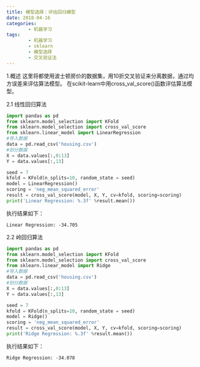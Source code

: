 ```yaml
---
title: 模型选择：评估回归模型
date: 2018-04-16 
categories: 
        - 机器学习
tags:  
        - 机器学习
        - sklearn
        - 模型选择
        - 交叉验证法
---
```


1.概述
这里将都使用波士顿房价的数据集，用10折交叉验证来分离数据，通过均方误差来评估算法模型。
在scikit-learn中用cross_val_score()函数评估算法模型。
<!-- more -->
2.1 线性回归算法
```python
import pandas as pd
from sklearn.model_selection import KFold
from sklearn.model_selection import cross_val_score
from sklearn.linear_model import LinearRegression
#导入数据
data = pd.read_csv('housing.csv')
#划分数据
X = data.values[:,0:13]
Y = data.values[:,13]

seed = 7
kfold = KFold(n_splits=10, random_state = seed)
model = LinearRegression()
scoring = 'neg_mean_squared_error'
result = cross_val_score(model, X, Y, cv=kfold, scoring=scoring)
print('Linear Regression: %.3f' %result.mean())
```
执行结果如下：
```
Linear Regression: -34.705
```
2.2 岭回归算法
```python
import pandas as pd
from sklearn.model_selection import KFold
from sklearn.model_selection import cross_val_score
from sklearn.linear_model import Ridge
#导入数据
data = pd.read_csv('housing.csv')
#划分数据
X = data.values[:,0:13]
Y = data.values[:,13]

seed = 7
kfold = KFold(n_splits=10, random_state = seed)
model = Ridge()
scoring = 'neg_mean_squared_error'
result = cross_val_score(model, X, Y, cv=kfold, scoring=scoring)
print('Ridge Regression: %.3f' %result.mean())
```
执行结果如下：
```
Ridge Regression: -34.078
```


